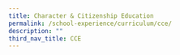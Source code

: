 ```yaml
---
title: Character & Citizenship Education
permalink: /school-experience/curriculum/cce/
description: ""
third_nav_title: CCE
---
```

